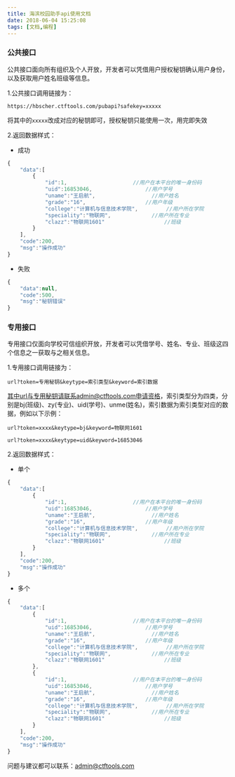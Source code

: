 ```yaml
---
title: 海滨校园助手api使用文档
date: 2018-06-04 15:25:08
tags: [文档,编程]
---
```


### 公共接口

公共接口面向所有组织及个人开放，开发者可以凭借用户授权秘钥确认用户身份，以及获取用户姓名班级等信息。
<!--more-->
1.公共接口调用链接为：

```
https://hbscher.ctftools.com/pubapi?safekey=xxxxx
```
将其中的`xxxxx`改成对应的秘钥即可，授权秘钥只能使用一次，用完即失效

2.返回数据样式：

* 成功

```js
{
    "data":[
        {
            "id":1,						//用户在本平台的唯一身份码
            "uid":16853046,					//用户学号
            "uname":"王启航",					//用户姓名
            "grade":"16",					//用户年级
            "college":"计算机与信息技术学院",			//用户所在学院
            "speciality":"物联网",				//用户所在专业
            "clazz":"物联网1601"					//班级
        }
    ],
    "code":200,
    "msg":"操作成功"
}
```
* 失败

```js
{
    "data":null,
    "code":500,
    "msg":"秘钥错误"
}
```

### 专用接口

专用接口仅面向学校可信组织开放，开发者可以凭借学号、姓名、专业、班级这四个信息之一获取与之相关信息。

1.专用接口调用链接为：

```
url?token=专用秘钥&keytype=索引类型&keyword=索引数据
```
其中url与专用秘钥请联系admin@ctftools.com申请资格，索引类型分为四类，分别是bj(班级)、zy(专业)、uid(学号)、unme(姓名)，索引数据为索引类型对应的数据，例如以下示例：
```
url?token=xxxx&keytype=bj&keyword=物联网1601

url?token=xxxx&keytype=uid&keyword=16853046
```

2.返回数据样式：

* 单个

```js
{
    "data":[
        {
            "id":1,						//用户在本平台的唯一身份码
            "uid":16853046,					//用户学号
            "uname":"王启航",					//用户姓名
            "grade":"16",					//用户年级
            "college":"计算机与信息技术学院",			//用户所在学院
            "speciality":"物联网",				//用户所在专业
            "clazz":"物联网1601"					//班级
        }
    ],
    "code":200,
    "msg":"操作成功"
}
```

* 多个

```js
{
    "data":[
        {
            "id":1,						//用户在本平台的唯一身份码
            "uid":16853046,					//用户学号
            "uname":"王启航",					//用户姓名
            "grade":"16",					//用户年级
            "college":"计算机与信息技术学院",			//用户所在学院
            "speciality":"物联网",				//用户所在专业
            "clazz":"物联网1601"					//班级
        },
        {
            "id":1,						//用户在本平台的唯一身份码
            "uid":16853046,					//用户学号
            "uname":"王启航",					//用户姓名
            "grade":"16",					//用户年级
            "college":"计算机与信息技术学院",			//用户所在学院
            "speciality":"物联网",				//用户所在专业
            "clazz":"物联网1601"					//班级
        }
    ],
    "code":200,
    "msg":"操作成功"
}
```

问题与建议都可以联系：admin@ctftools.com